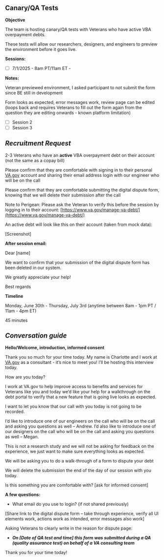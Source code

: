 
## Canary/QA Tests

**Objective**

The team is hosting canary/QA tests with Veterans who have active VBA overpayment debts. 

These tests will allow our researchers, designers, and engineers to preview the environment before it goes live. 

**Sessions:**
 - [ ] 7/1/2025 - 8am PT/11am ET - 

**Notes:**

Veteran previewed environment, I asked participant to not submit the form since BE still in development

Form looks as expected, error messages work, review page can be edited (loops back and requires Veterans to fill out the form again from the question they are editing onwards - known platform limitation) 
 
 - [ ] Session 2
 - [ ] Session 3

## *Recruitment Request*

2-3 Veterans who have an  **active**  VBA overpayment debt on their account (not the same as a copay bill)

Please confirm that they are comfortable with signing in to their personal [VA.gov](http://va.gov/) account and sharing their email address login with our engineer who will be on the call

Please confirm that they are comfortable submitting the digital dispute form, knowing that we will delete their submission after the call

Note to Perigean: Please ask the Veteran to verify this before the session by logging in to their account: ​​[https://www.va.gov/manage-va-debt/](https://www.va.gov/manage-va-debt/)

An active debt will look like this on their account (taken from mock data):

[Screenshot]

**After session email:**

Dear [name]

We want to confirm that your submission of the digital dispute form has been deleted in our system.

We greatly appreciate your help!

Best regards

**Timeline**

Monday, June 30th  - Thursday, July 3rd (anytime between 8am - 1pm PT / 11am - 4pm ET)

45 minutes

## *Conversation guide*

**Hello/Welcome, introduction, informed consent**

Thank you so much for your time today. My name is Charlotte and I work at [VA.gov](http://va.gov/) as a consultant - it’s nice to meet you! I’ll be hosting this interview today.

How are you today?

I work at VA.gov to help improve access to benefits and services for Veterans like you and today we’d like your help for a walkthrough on the debt portal to verify that a new feature that is going live looks as expected.

I want to let you know that our call with you today is not going to be recorded.

I’d like to introduce one of our engineers on the call who will be on the call and asking you questions as well – Andrew. I’d also like to introduce one of our designers on the call who will be on the call and asking you questions as well – Megan.

This is not a research study and we will not be asking for feedback on the experience, we just want to make sure everything looks as expected.

We will be asking you to do a walk-through of a form to dispute your debt

We will delete the submission the end of the day of our session with you today.

Is this something you are comfortable with? [ask for informed consent]

**A few questions:**

- What email do you use to login? (if not shared previously)

[Share link to the digital dispute form – take through experience, verify all UI elements work, actions work as intended, error messages also work]

Asking Veterans to clearly write in the reason for dispute page:

-   **_On [Date of QA test and time] this form was submitted during a QA (quality assurance test) on behalf of a VA consulting team_**

Thank you for your time today!
